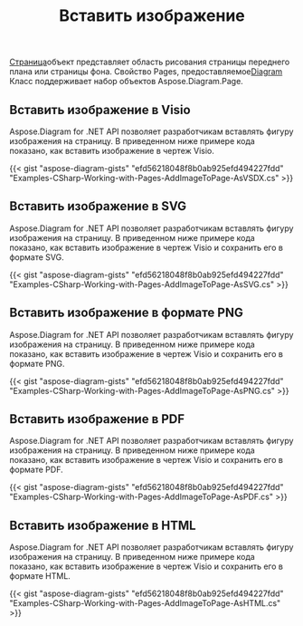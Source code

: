 ﻿---
title: Вставить изображение
type: docs
weight: 70
url: /ru/net/drawing/insert-image
description: В этом разделе объясняется, как вставить изображение на страницу visio с помощью Aspose.Diagram. Поддержка использования C# для вставки изображения и сохранения в форматах pdf, svg, html, image, xps и других форматах.
---
[Страница](http://www.aspose.com/api/net/diagram/aspose.diagram/page)объект представляет область рисования страницы переднего плана или страницы фона. Свойство Pages, предоставляемое[Diagram](http://www.aspose.com/api/net/diagram/aspose.diagram/diagram) Класс поддерживает набор объектов Aspose.Diagram.Page.

## **Вставить изображение в Visio**
Aspose.Diagram for .NET API позволяет разработчикам вставлять фигуру изображения на страницу. В приведенном ниже примере кода показано, как вставить изображение в чертеж Visio.

{{< gist "aspose-diagram-gists" "efd56218048f8b0ab925efd494227fdd" "Examples-CSharp-Working-with-Pages-AddImageToPage-AsVSDX.cs" >}}

## **Вставить изображение в SVG**
Aspose.Diagram for .NET API позволяет разработчикам вставлять фигуру изображения на страницу. В приведенном ниже примере кода показано, как вставить изображение в чертеж Visio и сохранить его в формате SVG.

{{< gist "aspose-diagram-gists" "efd56218048f8b0ab925efd494227fdd" "Examples-CSharp-Working-with-Pages-AddImageToPage-AsSVG.cs" >}}

## **Вставить изображение в формате PNG**
Aspose.Diagram for .NET API позволяет разработчикам вставлять фигуру изображения на страницу. В приведенном ниже примере кода показано, как вставить изображение в чертеж Visio и сохранить его в формате PNG.

{{< gist "aspose-diagram-gists" "efd56218048f8b0ab925efd494227fdd" "Examples-CSharp-Working-with-Pages-AddImageToPage-AsPNG.cs" >}}

## **Вставить изображение в PDF**
Aspose.Diagram for .NET API позволяет разработчикам вставлять фигуру изображения на страницу. В приведенном ниже примере кода показано, как вставить изображение в чертеж Visio и сохранить его в формате PDF.

{{< gist "aspose-diagram-gists" "efd56218048f8b0ab925efd494227fdd" "Examples-CSharp-Working-with-Pages-AddImageToPage-AsPDF.cs" >}}

## **Вставить изображение в HTML**
Aspose.Diagram for .NET API позволяет разработчикам вставлять фигуру изображения на страницу. В приведенном ниже примере кода показано, как вставить изображение в чертеж Visio и сохранить его в формате HTML.

{{< gist "aspose-diagram-gists" "efd56218048f8b0ab925efd494227fdd" "Examples-CSharp-Working-with-Pages-AddImageToPage-AsHTML.cs" >}}
